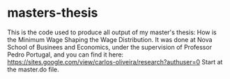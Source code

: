 # masters-thesis
This is the code used to produce all output of my master's thesis: How is the Minimum Wage Shaping the Wage Distribution.
It was done at Nova School of Businees and Economics, under the supervision of Professor Pedro Portugal, and you can find it here: https://sites.google.com/view/carlos-oliveira/research?authuser=0
Start at the master.do file.
